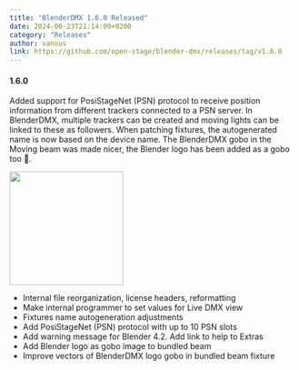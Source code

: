 ```yaml
---
title: "BlenderDMX 1.6.0 Released"
date: 2024-06-23T21:14:09+0200
category: "Releases"
author: vanous
link: https://github.com/open-stage/blender-dmx/releases/tag/v1.6.0
---
```



#### 1.6.0

Added support for PosiStageNet (PSN) protocol to receive position information
from different trackers connected to a PSN server. In BlenderDMX, multiple
trackers can be created and moving lights can be linked to these as followers.
When patching fixtures, the autogenerated name is now based on the device name.
The BlenderDMX gobo in the Moving beam was made nicer, the Blender logo has
been added as a gobo too 🙂.

<img src="/assets/img/PSN_Black.svg" width="200px">

* Internal file reorganization, license headers, reformatting
* Make internal programmer to set values for Live DMX view
* Fixtures name autogeneration adjustments
* Add PosiStageNet (PSN) protocol with up to 10 PSN slots
* Add warning message for Blender 4.2. Add link to help to Extras
* Add Blender logo as gobo image to bundled beam
* Improve vectors of BlenderDMX logo gobo in bundled beam fixture
